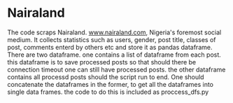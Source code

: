 # Nairaland
The code scraps Nairaland. www.nairaland.com, Nigeria's foremost social medium. It collects statistics such as users, 
gender, post title, classes of post, comments enterd by others etc and store it as pandas dataframe.
There are two dataframe. one contains a list of dataframe from each post. this dataframe is to save processed posts so 
that should there be connection timeout one can still have processed posts. the other dataframe contains all processd 
posts should the script run to end. One should concatenate the dataframes in the former, to get all the dataframes into single data frames.
the code to do this is included as proccess_dfs.py 
